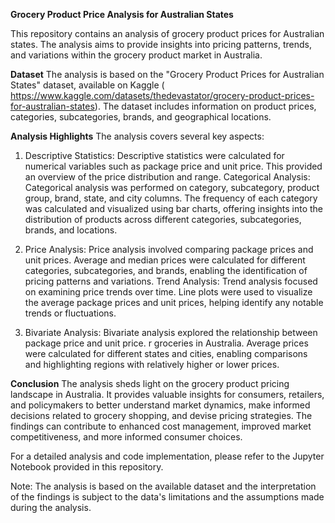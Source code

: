 
**Grocery Product Price Analysis for Australian States**

This repository contains an analysis of grocery product prices for Australian states. The analysis aims to provide insights into pricing patterns, trends, and variations within the grocery product market in Australia.

**Dataset**
The analysis is based on the "Grocery Product Prices for Australian States" dataset, available on Kaggle ( https://www.kaggle.com/datasets/thedevastator/grocery-product-prices-for-australian-states). The dataset includes information on product prices, categories, subcategories, brands, and geographical locations.

**Analysis Highlights**
The analysis covers several key aspects:

1. Descriptive Statistics: Descriptive statistics were calculated for numerical variables such as package price and unit price. This provided an overview of the price distribution and range.
Categorical Analysis: Categorical analysis was performed on category, subcategory, product group, brand, state, and city columns. The frequency of each category was calculated and visualized using bar charts, offering insights into the distribution of products across different categories, subcategories, brands, and locations.

2. Price Analysis: Price analysis involved comparing package prices and unit prices. Average and median prices were calculated for different categories, subcategories, and brands, enabling the identification of pricing patterns and variations.
Trend Analysis: Trend analysis focused on examining price trends over time. Line plots were used to visualize the average package prices and unit prices, helping identify any notable trends or fluctuations.
3. Bivariate Analysis: Bivariate analysis explored the relationship between package price and unit price. r groceries in Australia. Average prices were calculated for different states and cities, enabling comparisons and highlighting regions with relatively higher or lower prices.

**Conclusion**
The analysis sheds light on the grocery product pricing landscape in Australia. It provides valuable insights for consumers, retailers, and policymakers to better understand market dynamics, make informed decisions related to grocery shopping, and devise pricing strategies. The findings can contribute to enhanced cost management, improved market competitiveness, and more informed consumer choices.

For a detailed analysis and code implementation, please refer to the Jupyter Notebook provided in this repository.

Note: The analysis is based on the available dataset and the interpretation of the findings is subject to the data's limitations and the assumptions made during the analysis.
